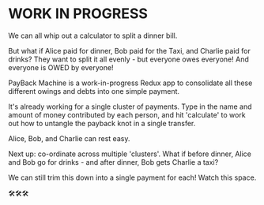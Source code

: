 # WORK IN PROGRESS

We can all whip out a calculator to split a dinner bill.

But what if Alice paid for dinner, Bob paid for the Taxi, and Charlie paid for drinks? They want to split it all evenly - but everyone owes everyone! And everyone is OWED by everyone!

PayBack Machine is a work-in-progress Redux app to consolidate all these different owings and debts into one simple payment.

It's already working for a single cluster of payments. Type in the name and amount of money contributed by each person, and hit 'calculate' to work out how to untangle the payback knot in a single transfer.  

Alice, Bob, and Charlie can rest easy. 

Next up: co-ordinate across multiple 'clusters'. What if before dinner, Alice and Bob go for drinks - and after dinner, Bob gets Charlie a taxi? 

We can still trim this down into a single payment for each! Watch this space.

🛠️🛠️🛠️
